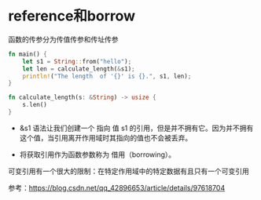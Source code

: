# reference和borrow

函数的传参分为传值传参和传址传参

```rust
fn main() {
    let s1 = String::from("hello");
    let len = calculate_length(&s1);
    println!("The length  of '{}' is {}.", s1, len);
}

fn calculate_length(s: &String) -> usize {
    s.len()
}
```

- &s1 语法让我们创建一个 指向 值 s1 的引用，但是并不拥有它。因为并不拥有这个值，当引用离开作用域时其指向的值也不会被丢弃。

- 将获取引用作为函数参数称为 借用（borrowing）。

可变引用有一个很大的限制：在特定作用域中的特定数据有且只有一个可变引用

参考：https://blog.csdn.net/qq_42896653/article/details/97618704